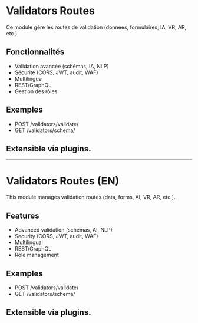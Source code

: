 # Validators Routes

Ce module gère les routes de validation (données, formulaires, IA, VR, AR, etc.).

## Fonctionnalités
- Validation avancée (schémas, IA, NLP)
- Sécurité (CORS, JWT, audit, WAF)
- Multilingue
- REST/GraphQL
- Gestion des rôles

## Exemples
- POST /validators/validate/
- GET /validators/schema/

## Extensible via plugins.

---

# Validators Routes (EN)

This module manages validation routes (data, forms, AI, VR, AR, etc.).

## Features
- Advanced validation (schemas, AI, NLP)
- Security (CORS, JWT, audit, WAF)
- Multilingual
- REST/GraphQL
- Role management

## Examples
- POST /validators/validate/
- GET /validators/schema/

## Extensible via plugins.
